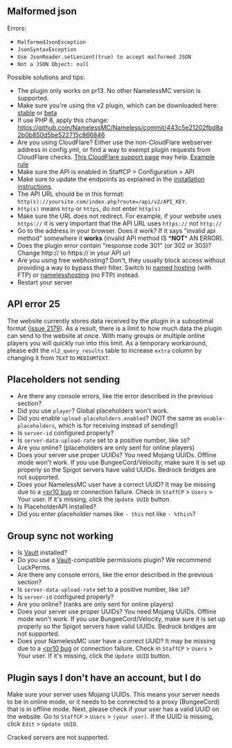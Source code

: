 ## Malformed json
Errors:
* `MalformedJsonException`
* `JsonSyntaxException`
* `Use JsonReader.setLenient(true) to accept malformed JSON`
* `Not a JSON Object: null`

Possible solutions and tips:
* The plugin only works on pr13. No other NamelessMC version is supported.
* Make sure you're using the v2 plugin, which can be downloaded here: [stable](https://www.spigotmc.org/resources/nameless-plugin-for-v2.59032) or [beta](https://ci.rkslot.nl/job/Nameless%20Plugin/)
* If use PHP 8, apply this change: https://github.com/NamelessMC/Nameless/commit/443c5e21202fbd8a2b0b850d5be522715c866846
* Are you using CloudFlare? Either use the non-CloudFlare webserver address in config.yml, or find a way to exempt plugin requests from CloudFlare checks. [This CloudFlare support page](https://support.cloudflare.com/hc/en-us/articles/200504045-Using-CloudFlare-with-your-API) may help. [Example rule](https://cdn.discordapp.com/attachments/471036966276825098/678630234685177865/unknown.png)
* Make sure the API is enabled in StaffCP > Configuration > API
* Make sure to update the endpoints as explained in the [installation instructions](https://www.spigotmc.org/resources/nameless-plugin-for-v2.59032/).
* The API URL should be in this format: `http(s)://yoursite.com/index.php?route=/api/v2/API_KEY`.
* `http(s)` means `http` or `https`, do not enter `http(s)`
* Make sure the URL does not redirect. For example, if your website uses `https://` it is very important that the API URL uses `https://` not `http://`
* Go to the address in your browser. Does it work? If it says "invalid api method" somewhere it **works** (invalid API method IS \***NOT**\* AN ERROR).
* Does the plugin error contain "response code 301" (or 302 or 303)? Change http:// to https:// in your API url
* Are you using free webhosting? Don't, they usually block access without providing a way to bypass their filter. Switch to [named hosting](https://namedhosting.com) (with FTP) or [namelesshosting](https://namelesshosting.com) (no FTP) instead.
* Restart your server

## API error 25
The website currently stores data received by the plugin in a suboptimal format ([issue 2179](https://github.com/NamelessMC/Nameless/issues/2179)). As a result, there is a limit to how much data the plugin can send to the website at once. With many groups or multiple online players you will quickly run into this limit. As a temporary workaround, please edit the `nl2_query_results` table to increase `extra` column by changing it from `TEXT` to `MEDIUMTEXT`.

## Placeholders not sending
* Are there any console errors, like the error described in the previous section?
* Did you use `player`? Global placeholders won't work.
* Did you enable `upload-placeholders.enabled`? (NOT the same as `enable-placeholders`, which is for receiving instead of sending!)
* Is `server-id` configured properly?
* Is `server-data-upload-rate` set to a positive number, like `10`?
* Are you online? (placeholders are only sent for online players)
* Does your server use proper UUIDs? You need Mojang UUIDs. Offline mode won't work. If you use BungeeCord/Velocity, make sure it is set up properly so the Spigot servers have valid UUIDs. Bedrock bridges are not supported.
* Does your NamelessMC user have a correct UUID? It may be missing due to a [<pr10 bug](https://github.com/NamelessMC/Nameless/issues/2270) or connection failure. Check in `StaffCP` > `Users` > Your user. If it's missing, click the `Update UUID` button.
* Is PlaceholderAPI installed?
* Did you enter placeholder names like `- this` not like `- %this%`?

## Group sync not working
* Is [Vault](https://dev.bukkit.org/projects/vault) installed?
* Do you use a [Vault](https://dev.bukkit.org/projects/vault)-compatible permissions plugin? We recommend LuckPerms.
* Are there any console errors, like the error described in the previous section?
* Is `server-data-upload-rate` set to a positive number, like `10`?
* Is `server-id` configured properly?
* Are you online? (ranks are only sent for online players)
* Does your server use proper UUIDs? You need Mojang UUIDs. Offline mode won't work. If you use BungeeCord/Velocity, make sure it is set up properly so the Spigot servers have valid UUIDs. Bedrock bridges are not supported.
* Does your NamelessMC user have a correct UUID? It may be missing due to a [<pr10 bug](https://github.com/NamelessMC/Nameless/issues/2270) or connection failure. Check in `StaffCP` > `Users` > Your user. If it's missing, click the `Update UUID` button.

## Plugin says I don't have an account, but I do
Make sure your server uses Mojang UUIDs. This means your server needs to be in online mode, or it needs to be connected to a proxy (BungeeCord) that is in offline mode. Next, please check if your user has a valid UUID on the website. Go to `StaffCP` > `Users` > `(your user)`. If the UUID is missing, click `Edit` > `Update UUID`.

Cracked servers are not supported.
